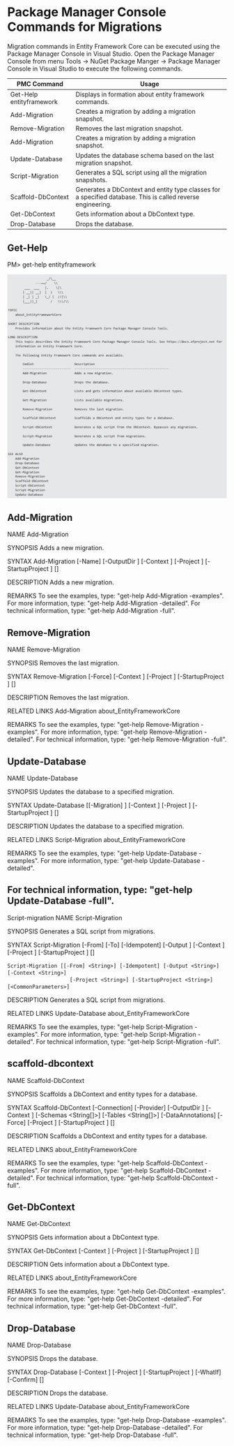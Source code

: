 # Package Manager Console Commands for Migrations     

Migration commands in Entity Framework Core can be executed using the Package Manager Console in Visual Studio. Open the Package Manager Console from menu Tools -> NuGet Package Manger -> Package Manager Console in Visual Studio to execute the following commands.

| PMC Command | Usage |
| ------ | ------ |
| Get-Help entityframework | Displays in formation about entity framework commands. |
| Add-Migration <migration name> | Creates a migration by adding a migration snapshot. |
| Remove-Migration | Removes the last migration snapshot. |
| Add-Migration <migration name> | Creates a migration by adding a migration snapshot. |
| Update-Database | Updates the database schema based on the last migration snapshot. |	
| Script-Migration | Generates a SQL script using all the migration snapshots. |	
| Scaffold-DbContext | Generates a DbContext and entity type classes for a specified database. This is called reverse engineering. |	
| Get-DbContext | Gets information about a DbContext type. |	
| Drop-Database | Drops the database. |		
	
## Get-Help
PM> get-help entityframework

 ![](Pictures/ef-help.png)
     
## Add-Migration
NAME
    Add-Migration
    
SYNOPSIS
    Adds a new migration.
    
    
SYNTAX
    Add-Migration [-Name] <String> [-OutputDir <String>] [-Context <String>] [-Project <String>] 
                    [-StartupProject <String>] [<CommonParameters>]
    
    
DESCRIPTION
    Adds a new migration.

REMARKS
    To see the examples, type: "get-help Add-Migration -examples".
    For more information, type: "get-help Add-Migration -detailed".
    For technical information, type: "get-help Add-Migration -full".
    
## Remove-Migration
NAME
    Remove-Migration
    
SYNOPSIS
    Removes the last migration.
    
SYNTAX
    Remove-Migration [-Force] [-Context <String>] [-Project <String>] [-StartupProject <String>] 
                        [<CommonParameters>]
    
DESCRIPTION
    Removes the last migration.

RELATED LINKS
    Add-Migration
    about_EntityFrameworkCore 

REMARKS
    To see the examples, type: "get-help Remove-Migration -examples".
    For more information, type: "get-help Remove-Migration -detailed".
    For technical information, type: "get-help Remove-Migration -full".
 
## Update-Database
NAME
    Update-Database
    
SYNOPSIS
    Updates the database to a specified migration.
    
    
SYNTAX
    Update-Database [[-Migration] <String>] [-Context <String>] [-Project <String>] 
                        [-StartupProject <String>] [<CommonParameters>]
    
    
DESCRIPTION
    Updates the database to a specified migration.
    

RELATED LINKS
    Script-Migration
    about_EntityFrameworkCore 

REMARKS
    To see the examples, type: "get-help Update-Database -examples".
    For more information, type: "get-help Update-Database -detailed".
## For technical information, type: "get-help Update-Database -full".
Script-migration
NAME
    Script-Migration
    
SYNOPSIS
    Generates a SQL script from migrations.
    
    
SYNTAX
    Script-Migration [-From] <String> [-To] <String> [-Idempotent] [-Output <String>] 
                        [-Context <String>] [-Project <String>] [-StartupProject <String>] 
                        [<CommonParameters>]
    
    Script-Migration [[-From] <String>] [-Idempotent] [-Output <String>] [-Context <String>] 
                        [-Project <String>] [-StartupProject <String>] [<CommonParameters>]
    
    
DESCRIPTION
    Generates a SQL script from migrations.
    

RELATED LINKS
    Update-Database
    about_EntityFrameworkCore 

REMARKS
    To see the examples, type: "get-help Script-Migration -examples".
    For more information, type: "get-help Script-Migration -detailed".
    For technical information, type: "get-help Script-Migration -full".

## scaffold-dbcontext
NAME
    Scaffold-DbContext
    
SYNOPSIS
    Scaffolds a DbContext and entity types for a database.
    
    
SYNTAX
    Scaffold-DbContext [-Connection] <String> [-Provider] <String> [-OutputDir <String>] 
                        [-Context <String>] [-Schemas <String[]>] [-Tables <String[]>] 
                        [-DataAnnotations] [-Force] [-Project <String>] [-StartupProject <String>] 
                        [<CommonParameters>]
    
    
DESCRIPTION
    Scaffolds a DbContext and entity types for a database.
    

RELATED LINKS
    about_EntityFrameworkCore 

REMARKS
    To see the examples, type: "get-help Scaffold-DbContext -examples".
    For more information, type: "get-help Scaffold-DbContext -detailed".
    For technical information, type: "get-help Scaffold-DbContext -full".

## Get-DbContext
NAME
    Get-DbContext
    
SYNOPSIS
    Gets information about a DbContext type.
    
    
SYNTAX
    Get-DbContext [-Context <String>] [-Project <String>] [-StartupProject <String>] 
                    [<CommonParameters>]
    
    
DESCRIPTION
    Gets information about a DbContext type.
    

RELATED LINKS
    about_EntityFrameworkCore 

REMARKS
    To see the examples, type: "get-help Get-DbContext -examples".
    For more information, type: "get-help Get-DbContext -detailed".
    For technical information, type: "get-help Get-DbContext -full".

## Drop-Database
NAME
    Drop-Database
    
SYNOPSIS
    Drops the database.
    
    
SYNTAX
    Drop-Database [-Context <String>] [-Project <String>] [-StartupProject <String>] 
                    [-WhatIf] [-Confirm] [<CommonParameters>]
    
    
DESCRIPTION
    Drops the database.
    

RELATED LINKS
    Update-Database
    about_EntityFrameworkCore 

REMARKS
    To see the examples, type: "get-help Drop-Database -examples".
    For more information, type: "get-help Drop-Database -detailed".
    For technical information, type: "get-help Drop-Database -full".
